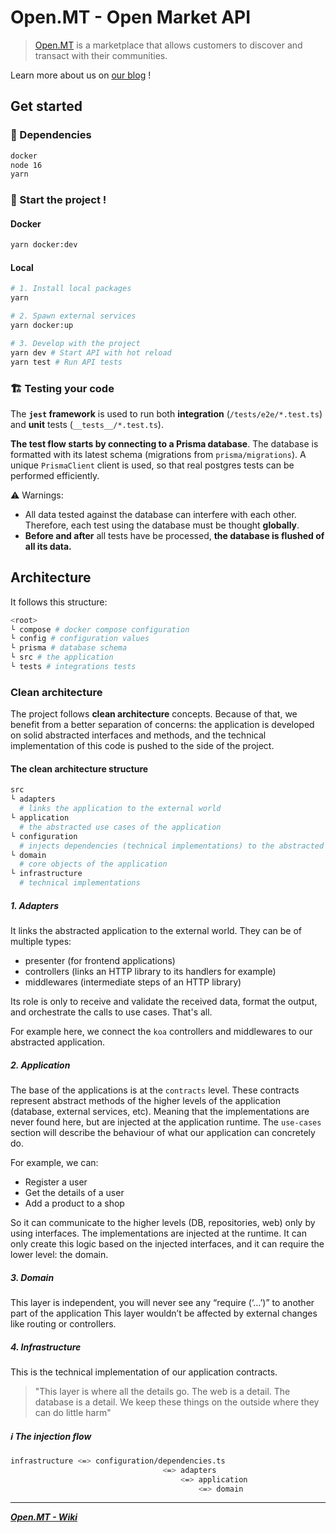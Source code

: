 # Open.MT - Open Market API

> [Open.MT](https://open.mt) is a marketplace that allows customers to discover and transact with their communities.

Learn more about us on [our blog](https://blog.open.mt/) !

## Get started

### 🌱 Dependencies

```sh
docker
node 16
yarn
```

### 🍋 Start the project !
#### Docker
```sh
yarn docker:dev
```

#### Local
```sh
# 1. Install local packages
yarn

# 2. Spawn external services
yarn docker:up

# 3. Develop with the project
yarn dev # Start API with hot reload
yarn test # Run API tests
```

### 🏗 Testing your code

The **`jest` framework** is used to run both **integration** (`/tests/e2e/*.test.ts`) and **unit** tests (`__tests__/*.test.ts`).

**The test flow starts by connecting to a Prisma database**.
The database is formatted with its latest schema (migrations from `prisma/migrations`).
A unique `PrismaClient` client is used, so that real postgres tests can be performed efficiently.

⚠️ Warnings:
- All data tested against the database can interfere with each other. Therefore, each test using the database must be thought **globally**.
- **Before and after** all tests have be processed, **the database is flushed of all its data.**

## Architecture

It follows this structure:

```bash
<root>
└ compose # docker compose configuration
└ config # configuration values
└ prisma # database schema
└ src # the application
└ tests # integrations tests
```

### Clean architecture

The project follows **clean architecture** concepts.
Because of that, we benefit from a better separation of concerns:
the application is developed on solid abstracted interfaces and methods, and the technical implementation of this code is pushed to the side of the project.

#### The clean architecture structure

```bash
src
└ adapters
  # links the application to the external world
└ application
  # the abstracted use cases of the application
└ configuration
  # injects dependencies (technical implementations) to the abstracted application
└ domain
  # core objects of the application
└ infrastructure
  # technical implementations
```

##### 1. Adapters

It links the abstracted application to the external world. They can be of multiple types:
- presenter (for frontend applications)
- controllers (links an HTTP library to its handlers for example)
- middlewares (intermediate steps of an HTTP library)

Its role is only to receive and validate the received data, format the output, and orchestrate the calls to use cases. That's all.

For example here, we connect the `koa` controllers and middlewares to our abstracted application.

##### 2. Application

The base of the applications is at the `contracts` level.
These contracts represent abstract methods of the higher levels of the application (database, external services, etc). Meaning that the implementations are never found here, but are injected at the application runtime.
The `use-cases` section will describe the behaviour of what our application can concretely do.

For example, we can:
- Register a user
- Get the details of a user
- Add a product to a shop

So it can communicate to the higher levels (DB, repositories, web) only by using interfaces.
The implementations are injected at the runtime. It can only create this logic based on the injected interfaces, and it can require the lower level: the domain.

##### 3. Domain
This layer is independent, you will never see any “require (‘…’)” to another part of the application
This layer wouldn’t be affected by external changes like routing or controllers.

##### 4. Infrastructure
This is the technical implementation of our application contracts.

> "This layer is where all the details go. The web is a detail. The database is a detail. We keep these things on the outside where they can do little harm"

##### ℹ️ The injection flow

```sh
infrastructure <=> configuration/dependencies.ts
                                  <=> adapters
                                      <=> application
                                          <=> domain
```

--- 

[***Open.MT - Wiki***](https://github.com/jterrazz/app.open-mt)

